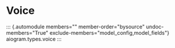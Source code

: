 # Voice

::: {.automodule members="" member-order="bysource" undoc-members="True" exclude-members="model_config,model_fields"}
aiogram.types.voice
:::
